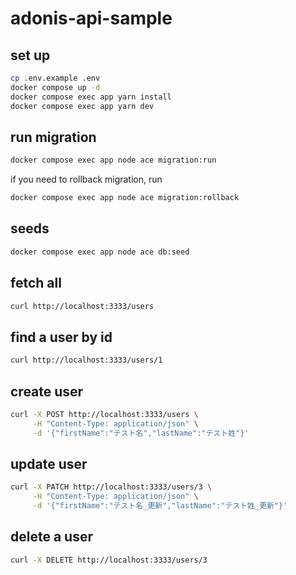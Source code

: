 # adonis-api-sample

## set up

```bash
cp .env.example .env
docker compose up -d
docker compose exec app yarn install
docker compose exec app yarn dev
```

## run migration

```bash
docker compose exec app node ace migration:run
```

if you need to rollback migration, run

```bash
docker compose exec app node ace migration:rollback
```

## seeds

```bash
docker compose exec app node ace db:seed
```

## fetch all

```bash
curl http://localhost:3333/users
```

## find a user by id

```bash
curl http://localhost:3333/users/1
```

## create user

```bash
curl -X POST http://localhost:3333/users \
     -H "Content-Type: application/json" \
     -d '{"firstName":"テスト名","lastName":"テスト姓"}'
```

## update user

```bash
curl -X PATCH http://localhost:3333/users/3 \
     -H "Content-Type: application/json" \
     -d '{"firstName":"テスト名_更新","lastName":"テスト姓_更新"}'
```

## delete a user

```bash
curl -X DELETE http://localhost:3333/users/3
```

